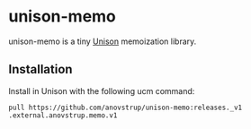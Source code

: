 # unison-memo

unison-memo is a tiny [Unison](https://unisonweb.org) memoization library.

## Installation

Install in Unison with the following ucm command:
```
pull https://github.com/anovstrup/unison-memo:releases._v1 .external.anovstrup.memo.v1
```
